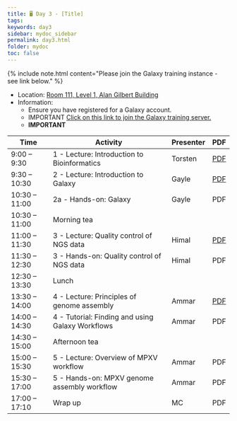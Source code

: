 ```yaml
---
title: 🖥️ Day 3 - [Title]
tags: 
keywords: day3
sidebar: mydoc_sidebar
permalink: day3.html
folder: mydoc
toc: false
---
```


<style>
.result {
background-color: #f0f0f0;
border: 1px solid #dedede;
padding: 10px;
margin-top: 10px;
margin-bottom: 10px;
}
</style>

{% include note.html content="Please join the Galaxy training instance - see link below." %}


- Location: [Room 111, Level 1, Alan Gilbert Building](https://maps.unimelb.edu.au/point?identifier=PAR;104;1;111)
- Information:
  - Ensure you have registered for a Galaxy account.
  - IMPORTANT [Click on this link to join the Galaxy training server.](https://usegalaxy.org.au/join-training/vidrl-cpg-mpxv-2025/)
  - **IMPORTANT**

| **Time**         | **Activity**                                         | **Presenter**  | **PDF** |
|------------------|-----------------------------------------------------|-----------------|---------|
| 9:00 – 9:30      | 1 - Lecture: Introduction to Bioinformatics        | Torsten         | [PDF](https://raw.githubusercontent.com/vidrl/training-mpxv-2025/refs/heads/main/pdf/1_Intro%20to%20bioinformatics.pdf)     |
| 9:30 – 10:30     | 2 - Lecture: Introduction to Galaxy                | Gayle           | [PDF](https://raw.githubusercontent.com/vidrl/training-mpxv-2025/refs/heads/main/pdf/2_Galaxy_Australia_Introduction_Doherty.compressed.pdf)     |
| 10:30 – 11:00    | 2a - Hands-on: Galaxy                               | Gayle          | PDF     |
| 10:30 – 11:00    | Morning tea                                        |                 |       |
| 11:00 – 11:30    | 3 - Lecture: Quality control of NGS data           | Himal           | [PDF](https://raw.githubusercontent.com/vidrl/training-mpxv-2025/refs/heads/main/pdf/Lecture%203%20-%20QC%20of%20NGS%20data_edited.pdf)     |
| 11:30 – 12:30    | 3 - Hands-on: Quality control of NGS data          | Himal           | PDF     |
| 12:30 – 13:30    | Lunch                                              |                 |      |
| 13:30 – 14:00    | 4 - Lecture: Principles of genome assembly         | Ammar           | [PDF](https://raw.githubusercontent.com/vidrl/training-mpxv-2025/refs/heads/main/pdf/Lecture%204%20-%20Principles%20of%20genome%20assembly.pdf)     |
| 14:00 – 14:30    | 4 - Tutorial: Finding and using Galaxy Workflows   | Ammar           | PDF     |
| 14:30 – 15:00    | Afternoon tea                                      |                 |      |
| 15:00 – 15:30    | 5 - Lecture: Overview of MPXV workflow             | Ammar           | PDF     |
| 15:30 – 17:00    | 5 - Hands-on: MPXV genome assembly workflow         | Ammar          | PDF     | 
| 17:00 – 17:10    | Wrap up                                            | MC              | PDF     |
